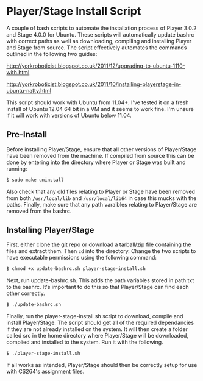 Player/Stage Install Script
===========================
A couple of bash scripts to automate the installation process of Player 3.0.2 and Stage 4.0.0 for Ubuntu. These scripts
will automatically update bashrc with correct paths as well as downloading, compiling and installing Player and Stage from
source. The script effectively automates the commands outlined in the following two guides:

http://yorkroboticist.blogspot.co.uk/2011/12/upgrading-to-ubuntu-1110-with.html

http://yorkroboticist.blogspot.co.uk/2011/10/installing-playerstage-in-ubuntu-natty.html

This script should work with Ubuntu from 11.04+. I've tested it on a fresh install of Ubuntu 12.04 64 bit in a VM
and it seems to work fine. I'm unsure if it will work with versions of Ubuntu below 11.04.

Pre-Install
-----------
Before installing Player/Stage, ensure that all other versions of Player/Stage have been removed from the machine.
If compiled from source this can be done by entering into the directory where Player or Stage was built and running:

```bash
$ sudo make uninstall
```

Also check that any old files relating to Player or Stage have been removed from both ```/usr/local/lib``` and ```/usr/local/lib64``` in
case this mucks with the paths. Finally, make sure that any path varaibles relating to Player/Stage are removed from the bashrc.

Installing Player/Stage
-----------------------
First, either clone the git repo or download a tarball/zip file containing the files and extract them. Then ```cd``` into the
directory. Change the two scripts to have executable permissions using the following command:

```bash
$ chmod +x update-bashrc.sh player-stage-install.sh
```

Next, run update-bashrc.sh. This adds the path variables stored in path.txt to the bashrc. It's important to do this
so that Player/Stage can find each other correctly.

```bash
$ ./update-bashrc.sh
```

Finally, run the player-stage-install.sh script to download, compile and install Player/Stage. The script should
get all of the required dependancies if they are not already installed on the system. It will then create a folder called
src in the home directory where Player/Stage will be downloaded, complied and installed to the system. Run it with the
following.

```bash
$ ./player-stage-install.sh
```
If all works as intended, Player/Stage should then be correctly setup for use with CS264's assignment files.


